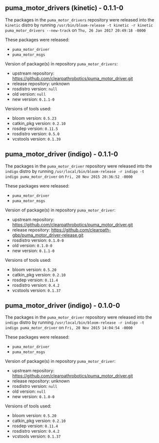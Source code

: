 ## puma_motor_drivers (kinetic) - 0.1.1-0

The packages in the `puma_motor_drivers` repository were released into the `kinetic` distro by running `/usr/bin/bloom-release -t kinetic -r kinetic puma_motor_drivers --new-track` on `Thu, 26 Jan 2017 20:49:18 -0000`

These packages were released:
- `puma_motor_driver`
- `puma_motor_msgs`

Version of package(s) in repository `puma_motor_drivers`:

- upstream repository: https://github.com/clearpathrobotics/puma_motor_driver.git
- release repository: unknown
- rosdistro version: `null`
- old version: `null`
- new version: `0.1.1-0`

Versions of tools used:

- bloom version: `0.5.23`
- catkin_pkg version: `0.2.10`
- rosdep version: `0.11.5`
- rosdistro version: `0.5.0`
- vcstools version: `0.1.39`


## puma_motor_driver (indigo) - 0.1.1-0

The packages in the `puma_motor_driver` repository were released into the `indigo` distro by running `/usr/local/bin/bloom-release -r indigo -t indigo puma_motor_driver` on `Fri, 20 Nov 2015 20:36:52 -0000`

These packages were released:
- `puma_motor_driver`
- `puma_motor_msgs`

Version of package(s) in repository `puma_motor_driver`:
- upstream repository: https://github.com/clearpathrobotics/puma_motor_driver.git
- release repository: https://github.com/clearpath-gbp/puma_motor_driver-release.git
- rosdistro version: `0.1.0-0`
- old version: `0.1.0-0`
- new version: `0.1.1-0`

Versions of tools used:
- bloom version: `0.5.20`
- catkin_pkg version: `0.2.10`
- rosdep version: `0.11.4`
- rosdistro version: `0.4.2`
- vcstools version: `0.1.37`


## puma_motor_driver (indigo) - 0.1.0-0

The packages in the `puma_motor_driver` repository were released into the `indigo` distro by running `/usr/local/bin/bloom-release -r indigo -t indigo puma_motor_driver` on `Fri, 20 Nov 2015 14:04:54 -0000`

These packages were released:
- `puma_motor_driver`
- `puma_motor_msgs`

Version of package(s) in repository `puma_motor_driver`:
- upstream repository: https://github.com/clearpathrobotics/puma_motor_driver.git
- release repository: unknown
- rosdistro version: `null`
- old version: `null`
- new version: `0.1.0-0`

Versions of tools used:
- bloom version: `0.5.20`
- catkin_pkg version: `0.2.10`
- rosdep version: `0.11.4`
- rosdistro version: `0.4.2`
- vcstools version: `0.1.37`


